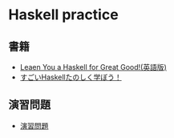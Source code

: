 # Haskell practice
## 書籍
- <a href="http://learnyouahaskell.com/chapters">Leaen You a Haskell for Great Good!(英語版)</a>
- <a href="https://www.amazon.co.jp/すごいHaskellたのしく学ぼう！-Miran-Lipovaca-ebook/dp/B009RO80XY">すごいHaskellたのしく学ぼう！</a>

## 演習問題
- <a href="https://github.com/kokuyouwind/haskell-exercises">演習問題</a>
